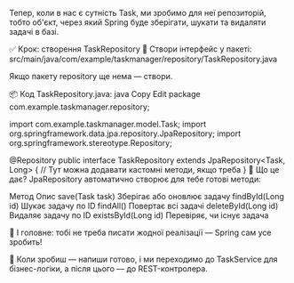Тепер, коли в нас є сутність Task, ми зробимо для неї репозиторій, 
тобто об'єкт, через який Spring буде зберігати, шукати та видаляти задачі в базі.

✅ Крок: створення TaskRepository
📄 Створи інтерфейс у пакеті:
src/main/java/com/example/taskmanager/repository/TaskRepository.java

Якщо пакету repository ще нема — створи.

📦 Код TaskRepository.java:
java
Copy
Edit
package com.example.taskmanager.repository;

import com.example.taskmanager.model.Task;
import org.springframework.data.jpa.repository.JpaRepository;
import org.springframework.stereotype.Repository;

@Repository
public interface TaskRepository extends JpaRepository<Task, Long> {
// Тут можна додавати кастомні методи, якщо треба
}
🧠 Що це дає?
JpaRepository автоматично створює для тебе готові методи:

Метод	Опис
save(Task task)	Зберігає або оновлює задачу
findById(Long id)	Шукає задачу по ID
findAll()	Повертає всі задачі
deleteById(Long id)	Видаляє задачу по ID
existsById(Long id)	Перевіряє, чи існує задача

📌 І головне: тобі не треба писати жодної реалізації — Spring сам усе зробить!

📣 Коли зробиш — напиши готово, і ми переходимо 
до TaskService для бізнес-логіки, а після цього — до REST-контролера.